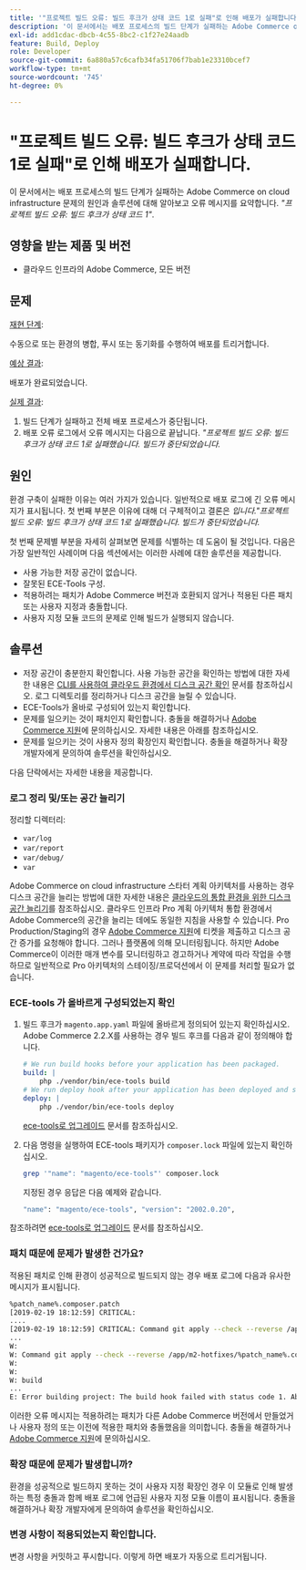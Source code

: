 ```yaml
---
title: '"프로젝트 빌드 오류: 빌드 후크가 상태 코드 1로 실패"로 인해 배포가 실패합니다.'
description: '이 문서에서는 배포 프로세스의 빌드 단계가 실패하는 Adobe Commerce on cloud infrastructure 문제의 원인 및 솔루션에 대해 알아보고 오류 메시지를 요약하여 *"Error building project: The build hook failed with status code 1"*로 설명합니다.'
exl-id: add1cdac-dbcb-4c55-8bc2-c1f27e24aadb
feature: Build, Deploy
role: Developer
source-git-commit: 6a880a57c6cafb34fa51706f7bab1e23310bcef7
workflow-type: tm+mt
source-wordcount: '745'
ht-degree: 0%

---
```


# &quot;프로젝트 빌드 오류: 빌드 후크가 상태 코드 1로 실패&quot;로 인해 배포가 실패합니다.

이 문서에서는 배포 프로세스의 빌드 단계가 실패하는 Adobe Commerce on cloud infrastructure 문제의 원인과 솔루션에 대해 알아보고 오류 메시지를 요약합니다. *&quot;프로젝트 빌드 오류: 빌드 후크가 상태 코드 1&quot;*.

## 영향을 받는 제품 및 버전

* 클라우드 인프라의 Adobe Commerce, 모든 버전

## 문제

<u>재현 단계</u>:

수동으로 또는 환경의 병합, 푸시 또는 동기화를 수행하여 배포를 트리거합니다.

<u>예상 결과</u>:

배포가 완료되었습니다.

<u>실제 결과</u>:

1. 빌드 단계가 실패하고 전체 배포 프로세스가 중단됩니다.
1. 배포 오류 로그에서 오류 메시지는 다음으로 끝납니다. *&quot;프로젝트 빌드 오류: 빌드 후크가 상태 코드 1로 실패했습니다. 빌드가 중단되었습니다.*

## 원인

환경 구축이 실패한 이유는 여러 가지가 있습니다. 일반적으로 배포 로그에 긴 오류 메시지가 표시됩니다. 첫 번째 부분은 이유에 대해 더 구체적이고 결론은 *입니다.&quot;프로젝트 빌드 오류: 빌드 후크가 상태 코드 1로 실패했습니다. 빌드가 중단되었습니다.*

첫 번째 문제별 부분을 자세히 살펴보면 문제를 식별하는 데 도움이 될 것입니다. 다음은 가장 일반적인 사례이며 다음 섹션에서는 이러한 사례에 대한 솔루션을 제공합니다.

* 사용 가능한 저장 공간이 없습니다.
* 잘못된 ECE-Tools 구성.
* 적용하려는 패치가 Adobe Commerce 버전과 호환되지 않거나 적용된 다른 패치 또는 사용자 지정과 충돌합니다.
* 사용자 지정 모듈 코드의 문제로 인해 빌드가 실행되지 않습니다.

## 솔루션

* 저장 공간이 충분한지 확인합니다. 사용 가능한 공간을 확인하는 방법에 대한 자세한 내용은 [CLI를 사용하여 클라우드 환경에서 디스크 공간 확인](/help/how-to/general/check-disk-space-on-cloud-environment-using-cli.md) 문서를 참조하십시오. 로그 디렉토리를 정리하거나 디스크 공간을 늘릴 수 있습니다.
* ECE-Tools가 올바로 구성되어 있는지 확인합니다.
* 문제를 일으키는 것이 패치인지 확인합니다. 충돌을 해결하거나 [Adobe Commerce 지원](/help/help-center-guide/help-center/magento-help-center-user-guide.md#submit-ticket)에 문의하십시오. 자세한 내용은 아래를 참조하십시오.
* 문제를 일으키는 것이 사용자 정의 확장인지 확인합니다. 충돌을 해결하거나 확장 개발자에게 문의하여 솔루션을 확인하십시오.

다음 단락에서는 자세한 내용을 제공합니다.

### 로그 정리 및/또는 공간 늘리기

정리할 디렉터리:

* `var/log`
* `var/report`
* `var/debug/`
* `var`

Adobe Commerce on cloud infrastructure 스타터 계획 아키텍처를 사용하는 경우 디스크 공간을 늘리는 방법에 대한 자세한 내용은 [클라우드의 통합 환경을 위한 디스크 공간 늘리기](/help/how-to/general/increase-disk-space-for-integration-environment-on-cloud.md)를 참조하십시오. 클라우드 인프라 Pro 계획 아키텍처 통합 환경에서 Adobe Commerce의 공간을 늘리는 데에도 동일한 지침을 사용할 수 있습니다. Pro Production/Staging의 경우 [Adobe Commerce 지원](/help/help-center-guide/help-center/magento-help-center-user-guide.md#submit-ticket)에 티켓을 제출하고 디스크 공간 증가를 요청해야 합니다. 그러나 플랫폼에 의해 모니터링됩니다. 하지만 Adobe Commerce이 이러한 매개 변수를 모니터링하고 경고하거나 계약에 따라 작업을 수행하므로 일반적으로 Pro 아키텍처의 스테이징/프로덕션에서 이 문제를 처리할 필요가 없습니다.

### ECE-tools 가 올바르게 구성되었는지 확인

1. 빌드 후크가 `magento.app.yaml` 파일에 올바르게 정의되어 있는지 확인하십시오. Adobe Commerce 2.2.X를 사용하는 경우 빌드 후크를 다음과 같이 정의해야 합니다.

   ```yaml
   # We run build hooks before your application has been packaged.
   build: |
       php ./vendor/bin/ece-tools build
   # We run deploy hook after your application has been deployed and started.
   deploy: |
       php ./vendor/bin/ece-tools deploy
   ```

   [ece-tools로 업그레이드](https://experienceleague.adobe.com/en/docs/commerce-cloud-service/user-guide/dev-tools/ece-tools/install-package) 문서를 참조하십시오.

1. 다음 명령을 실행하여 ECE-tools 패키지가 `composer.lock` 파일에 있는지 확인하십시오.

   ```bash
   grep '"name": "magento/ece-tools"' composer.lock
   ```

   지정된 경우 응답은 다음 예제와 같습니다.

   ```bash
   "name": "magento/ece-tools", "version": "2002.0.20",
   ```

참조하려면 [ece-tools로 업그레이드](https://experienceleague.adobe.com/en/docs/commerce-cloud-service/user-guide/dev-tools/ece-tools/install-package) 문서를 참조하십시오.

### 패치 때문에 문제가 발생한 건가요?

적용된 패치로 인해 환경이 성공적으로 빌드되지 않는 경우 배포 로그에 다음과 유사한 메시지가 표시됩니다.

```bash
%patch_name%.composer.patch
[2019-02-19 18:12:59] CRITICAL:
....
[2019-02-19 18:12:59] CRITICAL: Command git apply --check --reverse /app/m2-hotfixes/%patch_name%.composer.patch returned code 1
...
W:
W: Command git apply --check --reverse /app/m2-hotfixes/%patch_name%.composer.patch returned code 1
W:
W:
W: build
...
E: Error building project: The build hook failed with status code 1. Aborted build.
```

이러한 오류 메시지는 적용하려는 패치가 다른 Adobe Commerce 버전에서 만들었거나 사용자 정의 또는 이전에 적용한 패치와 충돌했음을 의미합니다. 충돌을 해결하거나 [Adobe Commerce 지원](/help/help-center-guide/help-center/magento-help-center-user-guide.md#submit-ticket)에 문의하십시오.

### 확장 때문에 문제가 발생합니까?

환경을 성공적으로 빌드하지 못하는 것이 사용자 지정 확장인 경우 이 모듈로 인해 발생하는 특정 충돌과 함께 배포 로그에 언급된 사용자 지정 모듈 이름이 표시됩니다. 충돌을 해결하거나 확장 개발자에게 문의하여 솔루션을 확인하십시오.

### 변경 사항이 적용되었는지 확인합니다.

변경 사항을 커밋하고 푸시합니다. 이렇게 하면 배포가 자동으로 트리거됩니다.
